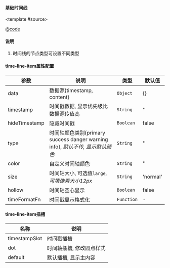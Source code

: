 #### 基础时间线

<common-code-format>

  <template #source>
    <PC-ndTimeLine2-ndTimeLine1> </PC-ndTimeLine2-ndTimeLine1>
  </template>

  @[code](../.vuepress/components/PC/ndTimeLine2/ndTimeLine1.vue)

</common-code-format>

#### 说明

1. 时间线的节点类型可设置不同类型

#### time-line-item属性配置

| 参数           | 说明                                                           | 类型   | 默认值 |
| -------------- | -------------------------------------------------------------- | ------ | ------ |
| data           | 数据源{timestamp, content} | `Object` | {}     |
| timestamp | 时间戳数据, 显示优先级比数据源传值高                                                   | `String`  | ''    |
| hideTimestamp  | 隐藏时间戳                                             | `Boolean` | false  |
| type  | 时间轴颜色类别{primary  success  danger warning info}, *默认不传, 显示默认颜色*      | `String` | ''  |
| color  | 自定义时间轴颜色                                             | `String` | ''  |
| size  | 时间轴大小, 可选值`large`, *可填像素大小12px*                                             | `String` | 'normal'  |
| hollow  | 时间轴空心显示                                             | `Boolean` | false  |
| timeFormatFn  | 时间戳显示格式化                                             | `Function` | -  |


#### time-line-item插槽

| 名称          | 说明                                                           |
| -------------- | -------------------------------------------------------------- |
| timestampSlot           | 时间戳插槽 |
| dot  | 时间轴插槽, 修改圆点样式 |
| default  | 默认插槽, 显示主内容 |